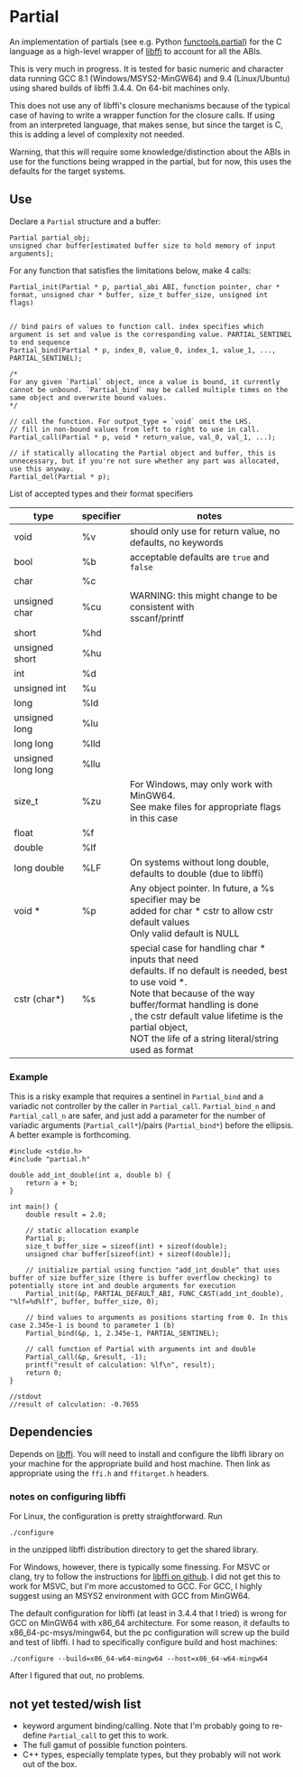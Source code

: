 # Partial
An implementation of partials (see e.g. Python [functools.partial](https://docs.python.org/3/library/functools.html#:~:text=functools.partial,Roughly%20equivalent%20to%3A)) for the C language as a high-level wrapper of [libffi](https://sourceware.org/libffi/) to account for all the ABIs. 

This is very much in progress. It is tested for basic numeric and character data running GCC 8.1 (Windows/MSYS2-MinGW64) and 9.4 (Linux/Ubuntu) using shared builds of libffi 3.4.4. On 64-bit machines only.

This does not use any of libffi's closure mechanisms because of the typical case of having to write a wrapper function for the closure calls. If using from an interpreted language, that makes sense, but since the target is C, this is adding a level of complexity not needed.

Warning, that this will require some knowledge/distinction about the ABIs in use for the functions being wrapped in the partial, but for now, this uses the defaults for the target systems.

## Use

Declare a `Partial` structure and a buffer:

```
Partial partial_obj;
unsigned char buffer[estimated buffer size to hold memory of input arguments];
```

For any function that satisfies the limitations below, make 4 calls:

```
Partial_init(Partial * p, partial_abi ABI, function pointer, char * format, unsigned char * buffer, size_t buffer_size, unsigned int flags)


// bind pairs of values to function call. index specifies which argument is set and value is the corresponding value. PARTIAL_SENTINEL to end sequence
Partial_bind(Partial * p, index_0, value_0, index_1, value_1, ..., PARTIAL_SENTINEL);

/*
For any given `Partial` object, once a value is bound, it currently cannot be unbound. `Partial_bind` may be called multiple times on the same object and overwrite bound values.
*/

// call the function. For output_type = `void` omit the LHS.
// fill in non-bound values from left to right to use in call.
Partial_call(Partial * p, void * return_value, val_0, val_1, ...);

// if statically allocating the Partial object and buffer, this is unnecessary, but if you're not sure whether any part was allocated, use this anyway.
Partial_del(Partial * p);
```

List of accepted types and their format specifiers

| type                  | specifier | notes |
| --------------------- | --------- | ----- |
| void                  | %v        | should only use for return value, no defaults, no keywords |
| bool                  | %b        | acceptable defaults are `true` and `false` |
| char                  | %c        | |
| unsigned char         | %cu       | WARNING: this might change to be consistent with <br/> sscanf/printf |
| short                 | %hd       | |
| unsigned short        | %hu       | |
| int                   | %d        | |
| unsigned int          | %u        | |
| long                  | %ld       | |
| unsigned long         | %lu       | |
| long long             | %lld      | |
| unsigned long long    | %llu      | |
| size_t                | %zu       | For Windows, may only work with MinGW64. <br/> See make files for appropriate flags in this case |
| float                 | %f        | |
| double                | %lf       | |
| long double           | %LF       | On systems without long double, defaults to double (due to libffi) |
| void *                | %p        | Any object pointer. In future, a %s specifier may be <br/> added for char * cstr to allow cstr default values <br/> Only valid default is NULL |
| cstr (char*)          | %s        | special case for handling char * inputs that need <br/> defaults. If no default is needed, best to use void *. <br/> Note that because of the way buffer/format handling is done<br/>, the cstr default value lifetime is the partial object,<br/> NOT the life of a string literal/string used as format |

### Example

This is a risky example that requires a sentinel in `Partial_bind` and a variadic not controller by the caller in `Partial_call`. `Partial_bind_n` and `Partial_call_n` are safer, and just add a parameter for the number of variadic arguments (`Partial_call*`)/pairs (`Partial_bind*`) before the ellipsis. A better example is forthcoming.

```
#include <stdio.h>
#include "partial.h"

double add_int_double(int a, double b) {
    return a + b;
}

int main() {
    double result = 2.0;
    
    // static allocation example
    Partial p;
    size_t buffer_size = sizeof(int) + sizeof(double);
    unsigned char buffer[sizeof(int) + sizeof(double)]; 

    // initialize partial using function "add_int_double" that uses buffer of size buffer_size (there is buffer overflow checking) to potentially store int and double arguments for execution
    Partial_init(&p, PARTIAL_DEFAULT_ABI, FUNC_CAST(add_int_double), "%lf=%d%lf", buffer, buffer_size, 0);

    // bind values to arguments as positions starting from 0. In this case 2.345e-1 is bound to parameter 1 (b)
    Partial_bind(&p, 1, 2.345e-1, PARTIAL_SENTINEL);

    // call function of Partial with arguments int and double
    Partial_call(&p, &result, -1);
    printf("result of calculation: %lf\n", result);
    return 0;
}

//stdout
//result of calculation: -0.7655
```

## Dependencies

Depends on [libffi](https://sourceware.org/libffi/). You will need to install and configure the libffi library on your machine for the appropriate build and host machine. Then link as appropriate using the `ffi.h` and `ffitarget.h` headers.

### notes on configuring libffi

For Linux, the configuration is pretty straightforward. Run

`./configure`

in the unzipped libffi distribution directory to get the shared library.

For Windows, however, there is typically some finessing. For MSVC or clang, try to follow the instructions for [libffi on github](https://github.com/libffi/libffi). I did not get this to work for MSVC, but I'm more accustomed to GCC. For GCC, I highly suggest using an MSYS2 environment with GCC from MinGW64.

The default configuration for libffi (at least in 3.4.4 that I tried) is wrong for GCC on MinGW64 with x86_64 architecture. For some reason, it defaults to x86_64-pc-msys/mingw64, but the pc configuration will screw up the build and test of libffi. I had to specifically configure build and host machines:

`./configure --build=x86_64-w64-mingw64 --host=x86_64-w64-mingw64`

After I figured that out, no problems.

## not yet tested/wish list

- keyword argument binding/calling. Note that I'm probably going to re-define `Partial_call` to get this to work.
- The full gamut of possible function pointers.
- C++ types, especially template types, but they probably will not work out of the box.